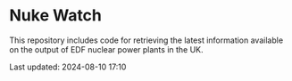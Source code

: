 # Nuke Watch

This repository includes code for retrieving the latest information available on the output of EDF nuclear power plants in the UK.

Last updated: 2024-08-10 17:10